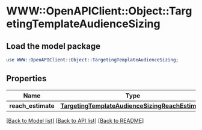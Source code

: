 # WWW::OpenAPIClient::Object::TargetingTemplateAudienceSizing

## Load the model package
```perl
use WWW::OpenAPIClient::Object::TargetingTemplateAudienceSizing;
```

## Properties
Name | Type | Description | Notes
------------ | ------------- | ------------- | -------------
**reach_estimate** | [**TargetingTemplateAudienceSizingReachEstimate**](TargetingTemplateAudienceSizingReachEstimate.md) |  | [optional] 

[[Back to Model list]](../README.md#documentation-for-models) [[Back to API list]](../README.md#documentation-for-api-endpoints) [[Back to README]](../README.md)


